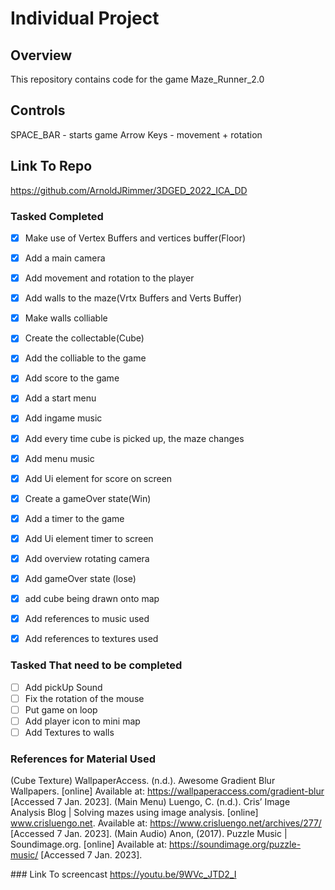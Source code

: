 # Individual Project

## Overview ##
This repository contains code for the game Maze_Runner_2.0

## Controls ##
SPACE_BAR - starts game
Arrow Keys - movement + rotation

## Link To Repo ##
https://github.com/ArnoldJRimmer/3DGED_2022_ICA_DD

### Tasked Completed
- [x] Make use of Vertex Buffers and vertices buffer(Floor)
- [x] Add a main camera
- [x] Add movement and rotation to the player
- [x] Add walls to the maze(Vrtx Buffers and Verts Buffer)
- [x] Make walls colliable
- [x] Create the collectable(Cube)
- [x] Add the colliable to the game
- [x] Add score to the game
- [x] Add a start menu
- [x] Add ingame music
- [x] Add every time cube is picked up, the maze changes
- [x] Add menu music
- [x] Add Ui element for score on screen
- [x] Create a gameOver state(Win)
- [x] Add a timer to the game
- [x] Add Ui element timer to screen
- [x] Add overview rotating camera
- [x] Add gameOver state (lose)
- [x] add cube being drawn onto map
- [x] Add references to music used
- [x] Add references to textures used


### Tasked That need to be completed
- [ ] Add pickUp Sound
- [ ] Fix the rotation of the mouse
- [ ] Put game on loop
- [ ] Add player icon to mini map
- [ ] Add Textures to walls

### References for Material Used
(Cube Texture)
WallpaperAccess. (n.d.). Awesome Gradient Blur Wallpapers. [online] Available at: https://wallpaperaccess.com/gradient-blur [Accessed 7 Jan. 2023].
(Main Menu)
Luengo, C. (n.d.). Cris’ Image Analysis Blog | Solving mazes using image analysis. [online] www.crisluengo.net. Available at: https://www.crisluengo.net/archives/277/ [Accessed 7 Jan. 2023].
(Main Audio)
Anon, (2017). Puzzle Music | Soundimage.org. [online] Available at: https://soundimage.org/puzzle-music/ [Accessed 7 Jan. 2023].

‌### Link To screencast
https://youtu.be/9WVc_JTD2_I




‌

